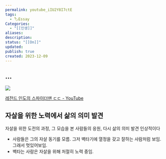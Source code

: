 ```yaml
---
permalink: youtube_iIU2Y8I7ctE
tags:
  - 🏷️Essay
Categories:
  - "[[인생]]"
aliases: 
description: 
status: "[[On]]"
updated: 
publish: true
created: 2023-12-09
---
```



## ...

![](https://i.imgur.com/N15stSC.jpg)


[레전드 인도의 스파이더맨 ㄷㄷ - YouTube](https://www.youtube.com/shorts/iIU2Y8I7ctE)

## 자살을 위한 노력에서 삶의 의미 발견
자살을 위한 도전의 과정, 그 모습을 본 사람들의 응원, 다시 삶의 의미 발견
인상적이다

- 사람들은 그의 자살 동기를 모름. 그저 벽타기에 열정을 갖고 잘하는 사람처럼 보임. 그래서 멋있어보임. 
- 벽타는 사람은 자살을 위해 처절히 노력 중임. 
